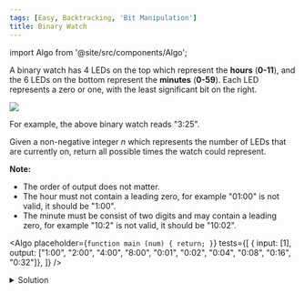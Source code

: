 ```yaml
---
tags: [Easy, Backtracking, 'Bit Manipulation']
title: Binary Watch
---
```


import Algo from '@site/src/components/Algo';

A binary watch has 4 LEDs on the top which represent the **hours** (**0-11**), and the 6 LEDs on the bottom represent the **minutes** (**0-59**).
Each LED represents a zero or one, with the least significant bit on the right.

![](https://upload.wikimedia.org/wikipedia/commons/8/8b/Binary_clock_samui_moon.jpg)

For example, the above binary watch reads "3:25".

Given a non-negative integer _n_ which represents the number of LEDs that are currently on, return all possible times the watch could represent.

**Note:**

-   The order of output does not matter.
-   The hour must not contain a leading zero, for example "01:00" is not valid, it should be "1:00".
-   The minute must be consist of two digits and may contain a leading zero, for example "10:2" is not valid, it should be "10:02".

<Algo
placeholder={`function main (num) {
    return;
}`}
tests={[
{ input: [1], output: ["1:00", "2:00", "4:00", "8:00", "0:01", "0:02", "0:04", "0:08", "0:16", "0:32"]},
]}
/>

<details>
<summary>Solution</summary>

```javascript
function readBinaryWatch(num) {
	var res = [];
	helper(num, 0, 0, res, 0);
	return res;
}

function helper(num, hours, minute, res, index) {
	if (num < 0 || index > 10 || hours > 11 || minute > 59) {
		return;
	} else if (num === 0) {
		res.push(hours + ':' + (minute < 10 ? '0' + minute : minute));
	} else if (index < 4) {
		helper(num - 1, hours + Math.pow(2, index), minute, res, index + 1);
		helper(num, hours, minute, res, index + 1);
	} else if (index >= 4) {
		helper(num - 1, hours, minute + Math.pow(2, index - 4), res, index + 1);
		helper(num, hours, minute, res, index + 1);
	}
}
```

</details>
